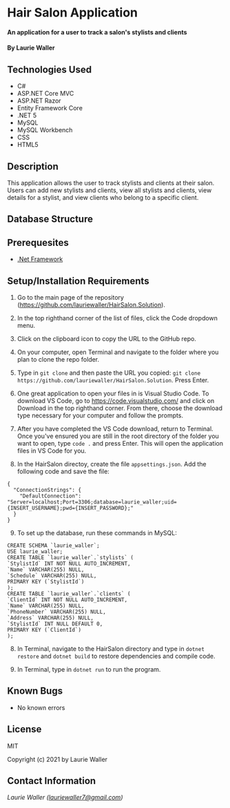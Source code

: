 # Hair Salon Application

#### An application for a user to track a salon's stylists and clients

#### By **Laurie Waller**

## Technologies Used

* C#
* ASP.NET Core MVC
* ASP.NET Razor
* Entity Framework Core
* .NET 5
* MySQL 
* MySQL Workbench
* CSS
* HTML5

## Description
This application allows the user to track stylists and clients at their salon. Users can add new stylists and clients, view all stylists and clients, view details for a stylist, and view clients who belong to a specific client. 

## Database Structure 

## Prerequesites
* [.Net Framework](https://dotnet.microsoft.com/download/dotnet/thank-you/sdk-2.2.106-macos-x64-installer)

## Setup/Installation Requirements

  1. Go to the main page of the repository (https://github.com/lauriewaller/HairSalon.Solution).
  2. In the top righthand corner of the list of files, click the Code dropdown menu.
  3. Click on the clipboard icon to copy the URL to the GitHub repo.
  4. On your computer, open Terminal and navigate to the folder where you plan to clone the repo folder.
  5. Type in `git clone` and then paste the URL you copied:
      `git clone https://github.com/lauriewaller/HairSalon.Solution`. Press Enter.
  6. One great application to open your files in is Visual Studio Code. To download VS Code, go to https://code.visualstudio.com/ and click on Download in the top righthand corner. From there, choose the download type necessary for your computer and follow the prompts.
  7. After you have completed the VS Code download, return to Terminal. Once you've ensured you are still in the root directory of the folder you want to open, type `code .` and press Enter. This will open the application files in VS Code for you.

  8. In the HairSalon directoy, create the file `appsettings.json`. Add the following code and save the file:

    {
      "ConnectionStrings": {
        "DefaultConnection": "Server=localhost;Port=3306;database=laurie_waller;uid={INSERT_USERNAME};pwd={INSERT_PASSWORD};"
      }
    }

  9. To set up the database, run these commands in MySQL:
  
    CREATE SCHEMA `laurie_waller`;
    USE laurie_waller;
    CREATE TABLE `laurie_waller`.`stylists` (
    `StylistId` INT NOT NULL AUTO_INCREMENT,
    `Name` VARCHAR(255) NULL,
    `Schedule` VARCHAR(255) NULL,
    PRIMARY KEY (`StylistId`)
    );
    CREATE TABLE `laurie_waller`.`clients` (
    `ClientId` INT NOT NULL AUTO_INCREMENT,
    `Name` VARCHAR(255) NULL,
    `PhoneNumber` VARCHAR(255) NULL,
    `Address` VARCHAR(255) NULL,
    `StylistId` INT NULL DEFAULT 0,
    PRIMARY KEY (`ClientId`)
    );

  8. In Terminal, navigate to the HairSalon directory and type in `dotnet restore` and `dotnet build` to restore dependencies and compile code.

  9. In Terminal, type in `dotnet run` to run the program. 


## Known Bugs

* No known errors

## License

MIT

Copyright (c) 2021 by Laurie Waller

## Contact Information

_Laurie Waller (lauriewaller7@gmail.com)_
